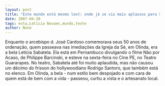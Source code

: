 ```yaml
---
layout: post
title: "Este mundo está mesmo lost: onde já se viu mais aplausos para Santoro do que para Letícia Sabatela?"
date: 2007-04-28
tags: esta,Letícia Novaes,mundo,teste
author: None
---
```

Enquanto o arcebispo d. José Cardoso comemorava seus 50 anos de ordenação, quem passeava nas imediações da Igreja da Sé, em Olinda, era a bela Letícia Sabatela. 
Ela está em Pernambuco divulgando o filme Não por Acaso, de Philippe Barcinski, e esteve na sexta-feira no Cine PE, no Teatro Guararapes. No teatro, Sabatela até foi muito aplaudida, mas&nbsp;não causou um décimo do frisson do hollywoodiano Rodrigo Santoro, que também está no elenco.
Em Olinda, a&nbsp;bela -&nbsp;num estilo bem despojado e com cara de quem está de&nbsp;bem com a vida -&nbsp;passeou, curtiu a vista&nbsp;e o artesanato local. 